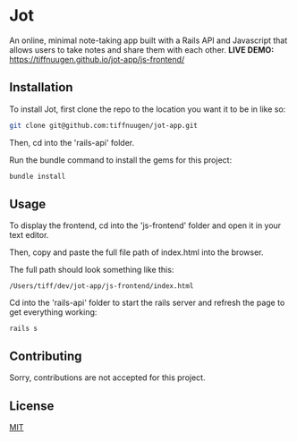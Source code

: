# Jot

An online, minimal note-taking app built with a Rails API and Javascript that allows users to take notes and share them with each other.
**LIVE DEMO:** https://tiffnuugen.github.io/jot-app/js-frontend/

## Installation

To install Jot, first clone the repo to the location you want it to be in like so:

```bash
git clone git@github.com:tiffnuugen/jot-app.git
```

Then, cd into the 'rails-api' folder.

Run the bundle command to install the gems for this project:

```bash
bundle install
```
## Usage
To display the frontend, cd into the 'js-frontend' folder and open it in your text editor.  

Then, copy and paste the full file path of index.html into the browser.

The full path should look something like this:

```
/Users/tiff/dev/jot-app/js-frontend/index.html
```
Cd into the 'rails-api' folder to start the rails server and refresh the page to get everything working:
```
rails s
```

## Contributing
Sorry, contributions are not accepted for this project.
## License
[MIT](https://choosealicense.com/licenses/mit/)
